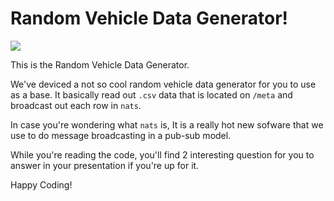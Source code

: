 
# Random Vehicle Data Generator!
![](https://imgs.xkcd.com/comics/random_number.png)

This is the Random Vehicle Data Generator.

We've deviced a not so cool random vehicle data generator for you to use as a base. It basically read out `.csv` data that is located on `/meta` and broadcast out each row in `nats`.

In case you're wondering what `nats` is, It is a really hot new sofware that we use to do message broadcasting in a pub-sub model. 

While you're reading the code, you'll find 2 interesting question for you to answer in your presentation if you're up for it.

Happy Coding!

